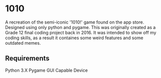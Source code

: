 # 1010
A recreation of the semi-iconic '1010!' game found on the app store. Designed using only python and pygame. This was originally created as a Grade 12 final coding project back in 2016. It was intended to show off my coding skills, as a result it containes some weird features and some outdated memes.

## Requirements
Python 3.X
Pygame
GUI Capable Device
